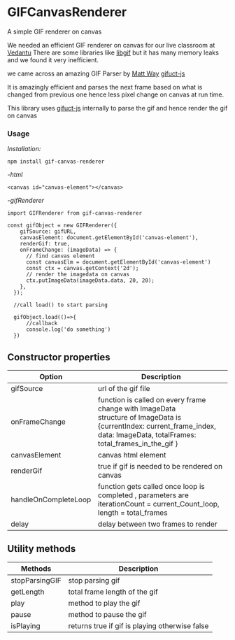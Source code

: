 # GIFCanvasRenderer

A simple GIF renderer on canvas

We needed an efficient GIF renderer on canvas for our live classroom at [Vedantu](https://www.vedantu.com/)
There are some libraries like [libgif](https://github.com/buzzfeed/libgif-js) but it has many memory leaks and we found it very inefficient.

we came across an amazing GIF Parser by [Matt Way](https://github.com/matt-way) [gifuct-js](https://github.com/matt-way/gifuct-js)

It is amazingly efficient and parses the next frame based on what is changed from previous one hence less pixel change on canvas at run time.

This library uses [gifuct-js](https://github.com/matt-way/gifuct-js) internally to parse the gif and hence render the gif on canvas

### Usage

_Installation:_

    npm install gif-canvas-renderer

-_html_

    <canvas id="canvas-element"></canvas>

-_gifRenderer_

    import GIFRenderer from gif-canvas-renderer

    const gifObject = new GIFRenderer({
        gifSource: gifURL,
        canvasElement: document.getElementById('canvas-element'),
        renderGif: true,
        onFrameChange: (imageData) => {
          // find canvas element
          const canvasElm = document.getElementById('canvas-element')
          const ctx = canvas.getContext('2d');
          // render the imagedata on canvas
          ctx.putImageData(imageData.data, 20, 20);
        },
      });

      //call load() to start parsing

      gifObject.load(()=>{
          //callback
          console.log('do something')
      })
 
## Constructor properties

| Option              | Description                                                           |
|---------------------|-----------------------------------------------------------------------|
| gifSource           | url of the gif file                                                   |
| onFrameChange       | function is called on every frame change with ImageData  <br> structure of ImageData is <br> {currentIndex: current_frame_index, data: ImageData, totalFrames: total_frames_in_the_gif }                                                        |
| canvasElement       | canvas html element                                                   |
| renderGif           | true if gif is needed to be rendered on canvas                        |
| handleOnCompleteLoop| function gets called once loop is completed , parameters are <br> iterationCount = current_Count_loop, length = total_frames                                    |
| delay               | delay between two frames to render                                    |

## Utility methods

| Methods             | Description                                                           |
|---------------------|-----------------------------------------------------------------------|
| stopParsingGIF      | stop parsing gif                                                      |
| getLength           | total frame length of the gif                                         |
| play                | method to play the gif                                                |
| pause               | method to pause the gif                                               |
| isPlaying           | returns true if gif is playing otherwise false                        |



